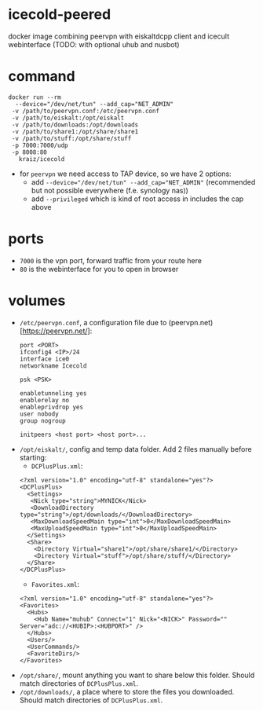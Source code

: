 # icecold-peered
docker image combining peervpn with eiskaltdcpp client and icecult webinterface (TODO: with optional uhub and nusbot)

# command

```
docker run --rm
  --device="/dev/net/tun" --add_cap="NET_ADMIN"
 -v /path/to/peervpn.conf:/etc/peervpn.conf
 -v /path/to/eiskalt:/opt/eiskalt
 -v /path/to/downloads:/opt/downloads
 -v /path/to/share1:/opt/share/share1
 -v /path/to/stuff:/opt/share/stuff
 -p 7000:7000/udp
 -p 8008:80
   kraiz/icecold
```
* for `peervpn` we need access to TAP device, so we have 2 options:
  * add `--device="/dev/net/tun" --add_cap="NET_ADMIN"` (recommended but not possible everywhere (f.e. synology nas))
  * add `--privileged` which is kind of root access in includes the cap above

# ports
* `7000` is the vpn port, forward traffic from your route here
* `80` is the webinterface for you to open in browser

# volumes
* `/etc/peervpn.conf`, a configuration file due to (peervpn.net)[https://peervpn.net/]:
  ```
  port <PORT>
  ifconfig4 <IP>/24
  interface ice0
  networkname Icecold

  psk <PSK>

  enabletunneling yes
  enablerelay no
  enableprivdrop yes
  user nobody
  group nogroup

  initpeers <host port> <host port>...
  ```
* `/opt/eiskalt/`, config and temp data folder. Add 2 files manually before starting:
  * `DCPlusPlus.xml`:
  ```
  <?xml version="1.0" encoding="utf-8" standalone="yes"?>
  <DCPlusPlus>
    <Settings>
     <Nick type="string">MYNICK</Nick>
     <DownloadDirectory type="string">/opt/downloads/</DownloadDirectory>
     <MaxDownloadSpeedMain type="int">0</MaxDownloadSpeedMain>
     <MaxUploadSpeedMain type="int">0</MaxUploadSpeedMain>
    </Settings>
    <Share>
      <Directory Virtual="share1">/opt/share/share1/</Directory>
      <Directory Virtual="stuff">/opt/share/stuff/</Directory>
    </Share>
  </DCPlusPlus>

  ```
  * `Favorites.xml`:
  ```
  <?xml version="1.0" encoding="utf-8" standalone="yes"?>
  <Favorites>
    <Hubs>
      <Hub Name="muhub" Connect="1" Nick="<NICK>" Password="" Server="adc://<HUBIP>:<HUBPORT>" />
    </Hubs>
    <Users/>
    <UserCommands/>
    <FavoriteDirs/>
  </Favorites>
  ```
* `/opt/share/`, mount anything you want to share below this folder. Should match directories of `DCPlusPlus.xml`.
* `/opt/downloads/`, a place where to store the files you downloaded. Should match directories of `DCPlusPlus.xml`.
